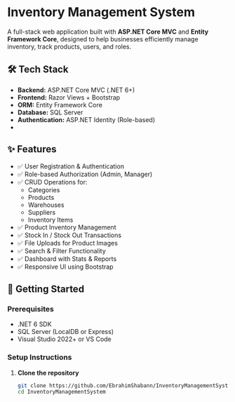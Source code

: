 # Inventory Management System

A full-stack web application built with **ASP.NET Core MVC** and **Entity Framework Core**, designed to help businesses efficiently manage inventory, track products, users, and roles.

## 🛠 Tech Stack

- **Backend:** ASP.NET Core MVC (.NET 6+)
- **Frontend:** Razor Views + Bootstrap
- **ORM:** Entity Framework Core
- **Database:** SQL Server
- **Authentication:** ASP.NET Identity (Role-based)
- 

## ✨ Features

- ✅ User Registration & Authentication
- ✅ Role-based Authorization (Admin, Manager)
- ✅ CRUD Operations for:
  - Categories
  - Products
  - Warehouses
  - Suppliers
  - Inventory Items
- ✅ Product Inventory Management
- ✅ Stock In / Stock Out Transactions
- ✅ File Uploads for Product Images
- ✅ Search & Filter Functionality
- ✅ Dashboard with Stats & Reports
- ✅ Responsive UI using Bootstrap

## 🚀 Getting Started

### Prerequisites

- .NET 6 SDK
- SQL Server (LocalDB or Express)
- Visual Studio 2022+ or VS Code

### Setup Instructions

1. **Clone the repository**
   ```bash
   git clone https://github.com/EbrahimShabann/InventoryManagementSystem.git
   cd InventoryManagementSystem
